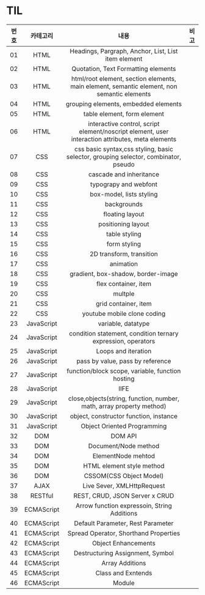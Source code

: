 # TIL

| 번호 |  카테고리  |                                               내용                                               | 비고 |
| :--: | :--------: | :----------------------------------------------------------------------------------------------: | :--: |
|  01  |    HTML    |                       Headings, Pargraph, Anchor, List, List item element                        |      |
|  02  |    HTML    |                               Quotation, Text Formatting elements                                |      |
|  03  |    HTML    |    html/root element, section elements, main element, semantic element, non semantic elements    |      |
|  04  |    HTML    |                               grouping elements, embedded elements                               |      |
|  05  |    HTML    |                                   table element, form element                                    |      |
|  06  |    HTML    | interactive control, script element/noscript element, user interaction attributes, meta elements |      |
|  07  |    CSS     |       css basic syntax,css styling, basic selector, grouping selector, combinator, pseudo        |      |
|  08  |    CSS     |                                     cascade and inheritance                                      |      |
|  09  |    CSS     |                                      typograpy and webfont                                       |      |
|  10  |    CSS     |                                     box-model, lists styling                                     |      |
|  11  |    CSS     |                                           backgrounds                                            |      |
|  12  |    CSS     |                                         floating layout                                          |      |
|  13  |    CSS     |                                        positioning layout                                        |      |
|  14  |    CSS     |                                          table styling                                           |      |
|  15  |    CSS     |                                           form styling                                           |      |
|  16  |    CSS     |                                     2D transform, transition                                     |      |
|  17  |    CSS     |                                            animation                                             |      |
|  18  |    CSS     |                                gradient, box-shadow, border-image                                |      |
|  19  |    CSS     |                                       flex container, item                                       |      |
|  20  |    CSS     |                                             multple                                              |      |
|  21  |    CSS     |                                       grid container, item                                       |      |
|  22  |    CSS     |                                   youtube mobile clone coding                                    |      |
|  23  | JavaScript |                                        variable, datatype                                        |      |
|  24  | JavaScript |                   condition statement, condition ternary expression, operators                   |      |
|  25  | JavaScript |                                       Loops and iteration                                        |      |
|  26  | JavaScript |                                 pass by value, pass by reference                                 |      |
|  27  | JavaScript |                         function/block scope, variable, function hosting                         |      |
|  28  | JavaScript |                                               IIFE                                               |      |
|  29  | JavaScript |               close,objects(string, function, number, math, array property method)               |      |
|  30  | JavaScript |                              object, constructor function, instance                              |      |
|  31  | JavaScript |                                   Object Oriented Programming                                    |      |
|  32  |    DOM     |                                             DOM API                                              |      |
|  33  |    DOM     |                                       Document/Node method                                       |      |
|  34  |    DOM     |                                        ElementNode mehtod                                        |      |
|  35  |    DOM     |                                    HTML element style method                                     |      |
|  36  |    DOM     |                                     CSSOM(CSS Object Model)                                      |      |
|  37  |    AJAX    |                                    Live Sever, XMLHttpRequest                                    |      |
|  38  |  RESTful   |                                  REST, CRUD, JSON Server x CRUD                                  |      |
|  39  | ECMAScript |                           Arrow function expressoin, String Additions                            |      |
|  40  | ECMAScript |                                Default Parameter, Rest Parameter                                 |      |
|  41  | ECMAScript |                              Spread Operator, Shorthand Properties                               |      |
|  42  | ECMAScript |                                       Object Enhancements                                        |      |
|  43  | ECMAScript |                                 Destructuring Assignment, Symbol                                 |      |
|  44  | ECMAScript |                                         Array Additions                                          |      |
|  45  | ECMAScript |                                        Class and Exntends                                        |      |
|  46  | ECMAScript |                                              Module                                              |      |
